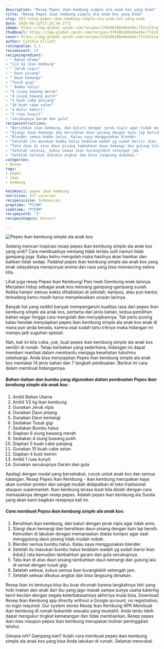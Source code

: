 ```yaml
---
description: "Resep Pepes ikan kembung simple ala anak kos yang Enak"
title: "Resep Pepes ikan kembung simple ala anak kos yang Enak"
slug: 853-resep-pepes-ikan-kembung-simple-ala-anak-kos-yang-enak
date: 2020-08-12T17:25:54.277Z
image: https://img-global.cpcdn.com/recipes/37810628bb4be26e/751x532cq70/pepes-ikan-kembung-simple-ala-anak-kos-foto-resep-utama.jpg
thumbnail: https://img-global.cpcdn.com/recipes/37810628bb4be26e/751x532cq70/pepes-ikan-kembung-simple-ala-anak-kos-foto-resep-utama.jpg
cover: https://img-global.cpcdn.com/recipes/37810628bb4be26e/751x532cq70/pepes-ikan-kembung-simple-ala-anak-kos-foto-resep-utama.jpg
author: Cynthia Elliott
ratingvalue: 3.3
reviewcount: 14
recipeingredient:
- " Bahan Utama"
- "1/2 kg ikan kembung"
- " Jeruk nipis"
- " Daun pisang"
- " Daun kemangi"
- "Tusuk gigi"
- " Bumbu halus"
- "6 siung bawang merah"
- "4 siung bawang putih"
- "5 buah cabe panjang"
- "10 buah cabe setan"
- "4 butir kemiri"
- "1 ruas kunyit"
- "secukupnya Garam dan gula"
recipeinstructions:
- "Bersihkan ikan kembung, dan baluri dengan jeruk nipis agar tidak amis."
- "Siangi daun kemangi dan bersihkan daun pisang dengan kain lap bersih. Kemudian di lakukan dengan memanaskan diatas kompor agar saat menggulung daun pisang tidak mudah sobek."
- "Blender semua bumbu halus. Kalau saya menggunakan blender."
- "Setelah itu masukan bumbu halus kedalam wadah yg sudah berisi ikan. Aduk2 rata kemudian tambahkan garam dan gula secukupnya."
- "Tata ikan di atas daun pisang tambahkan daun kemangi dan gulung lalu di semat dengan tusuk gigi."
- "Setelah selesai, kukus semua ikan kuranglebih setengah jam."
- "Setelah selesai dikukus angkat dan bisa langsung dimakan."
categories:
- Resep
tags:
- pepes
- ikan
- kembung

katakunci: pepes ikan kembung 
nutrition: 227 calories
recipecuisine: Indonesian
preptime: "PT29M"
cooktime: "PT59M"
recipeyield: "3"
recipecategory: Dessert

---
```



![Pepes ikan kembung simple ala anak kos](https://img-global.cpcdn.com/recipes/37810628bb4be26e/751x532cq70/pepes-ikan-kembung-simple-ala-anak-kos-foto-resep-utama.jpg)

Sedang mencari inspirasi resep pepes ikan kembung simple ala anak kos yang unik? Cara membuatnya memang tidak terlalu sulit namun tidak gampang juga. Kalau keliru mengolah maka hasilnya akan hambar dan bahkan tidak sedap. Padahal pepes ikan kembung simple ala anak kos yang enak selayaknya mempunyai aroma dan rasa yang bisa memancing selera kita.

Lihat juga resep Pepes Ikan Kembung/ Pais Iwak Gembung enak lainnya. Menjalani hidup sebagai anak kos memang gampang-gampang susah. Ketika hampir semua waktu dihabiskan di sekolah, kampus, atau pun kantor, terkadang kamu masih harus menyelesaikan urusan lainnya.

Banyak hal yang sedikit banyak mempengaruhi kualitas rasa dari pepes ikan kembung simple ala anak kos, pertama dari jenis bahan, kedua pemilihan bahan segar hingga cara mengolah dan menyajikannya. Tak perlu pusing kalau hendak menyiapkan pepes ikan kembung simple ala anak kos enak di mana pun anda berada, karena asal sudah tahu triknya maka hidangan ini mampu jadi suguhan spesial.


Nah, kali ini kita coba, yuk, buat pepes ikan kembung simple ala anak kos sendiri di rumah. Tetap berbahan yang sederhana, hidangan ini dapat memberi manfaat dalam membantu menjaga kesehatan tubuhmu sekeluarga. Anda bisa menyiapkan Pepes ikan kembung simple ala anak kos memakai 14 jenis bahan dan 7 langkah pembuatan. Berikut ini cara dalam membuat hidangannya.

<!--inarticleads1-->

##### Bahan-bahan dan bumbu yang digunakan dalam pembuatan Pepes ikan kembung simple ala anak kos:

1. Ambil  Bahan Utama
1. Ambil 1/2 kg ikan kembung
1. Gunakan  Jeruk nipis
1. Gunakan  Daun pisang
1. Gunakan  Daun kemangi
1. Sediakan Tusuk gigi
1. Sediakan  Bumbu halus
1. Siapkan 6 siung bawang merah
1. Sediakan 4 siung bawang putih
1. Siapkan 5 buah cabe panjang
1. Gunakan 10 buah cabe setan
1. Siapkan 4 butir kemiri
1. Ambil 1 ruas kunyit
1. Gunakan secukupnya Garam dan gula


Apalagi dengan modal yang bersahabat, cocok untuk anak kos dan semua kalangan. Resep Pepes Ikan Kembung - ikan kembung merupakan kaya akan sumber protein dan sangat mudah didapatkan di toko tradisional ataupun supermarket. Ikan kembung terasa lezat bila diolah dengan cara memasaknya dengan resep pepes. Adalah pepes ikan kembung ala Sunda yang akan kami bagikan resepnya kali ini. 

<!--inarticleads2-->

##### Cara membuat Pepes ikan kembung simple ala anak kos:

1. Bersihkan ikan kembung, dan baluri dengan jeruk nipis agar tidak amis.
1. Siangi daun kemangi dan bersihkan daun pisang dengan kain lap bersih. Kemudian di lakukan dengan memanaskan diatas kompor agar saat menggulung daun pisang tidak mudah sobek.
1. Blender semua bumbu halus. Kalau saya menggunakan blender.
1. Setelah itu masukan bumbu halus kedalam wadah yg sudah berisi ikan. Aduk2 rata kemudian tambahkan garam dan gula secukupnya.
1. Tata ikan di atas daun pisang tambahkan daun kemangi dan gulung lalu di semat dengan tusuk gigi.
1. Setelah selesai, kukus semua ikan kuranglebih setengah jam.
1. Setelah selesai dikukus angkat dan bisa langsung dimakan.


Resep ikan ini tentunya bisa ibu buat dirumah karena langkahnya Istri yang hobi makan dan anak dari ibu yang jago masak sampe punya usaha katering kecil-kecilan dengan segala keterbatasannya akhirnya mulai bisa. Download Resep Ikan Kembung app directly without a Google account, no registration, no login required. Our system stores Resep Ikan Kembung APK Membuat ikan kembung di rumah bukanlah sesuatu yang mustahil. Anda tentu lebih dapat mengukur tingkat kematangan dan tidak membiarkan. Resep pepes ikan mas maupun pepes ikan kembung merupakan kuliner peninggalan leluhur. 

Gimana nih? Gampang kan? Itulah cara membuat pepes ikan kembung simple ala anak kos yang bisa Anda lakukan di rumah. Selamat mencoba!
